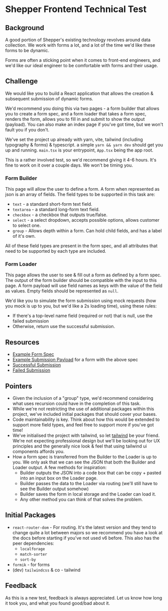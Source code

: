 # Shepper Frontend Technical Test

## Background

A good portion of Shepper's existing technology revolves around data collection. We work with forms a lot, and a lot of the time we'd like these forms to be dynamic.

Forms are often a sticking point when it comes to front-end engineers, and we'd like our ideal engineer to be comfortable with forms and their usage.

## Challenge

We would like you to build a React application that allows the creation & subsequent submission of dynamic forms.

We'd recommend you doing this via two pages - a form builder that allows you to create a form spec, and a form loader that takes a form spec, renders the form, allows you to fill in and submit to show the output (payload). You can also make an index page if you've got time, but we won't fault you if you don't.

We've set the project up already with yarn, vite, tailwind (including typography & forms) & typescript. a simple `yarn && yarn dev` should get you up and running. `main.tsx` is your entrypoint, `App.tsx` being the app root.

This is a rather involved test, so we'd recommend giving it 4-6 hours. It's fine to work on it over a couple days. We won't be timing you.

### Form Builder

This page will allow the user to define a form. A form when represented as json is an array of fields. The field types to be supported in this task are:

- `text` - a standard short-form text field.
- `textarea` - a standard long-form text field.
- `checkbox` - a checkbox that outputs true/false.
- `select` - a select dropdown, accepts possible options, allows customer to select one.
- `group` - Allows depth within a form. Can hold child fields, and has a label of it's own.

All of these field types are present in the form spec, and all attributes that need to be supported by each type are included.

### Form Loader

This page allows the user to see & fill out a form as defined by a form spec. The output of the form builder should be compatible with the input to this page. A form payload will use field names as keys with the value of the field as values. Empty fields should be represented as `null`.

We'd like you to simulate the form submission using mock requests (how you mock is up to you, but we'd like a 2s loading time), using these rules:

- If there's a top-level name field (required or not) that is null, use the failed submission
- Otherwise, return use the successful submission.

## Resources

- [Example Form Spec](mock/example-form-spec.json)
- [Example Submission Payload](mock/example-form-payload.json) for a form with the above spec
- [Successful Submission](mock/example-response-success.json)
- [Failed Submission](mock/example-response-failure.json)

## Pointers

- Given the inclusion of a "group" type, we'd recommend considering what uses recursion could have in the completion of this task.
- While we're not restricting the use of additional packages within this project, we've included initial packages that should cover your bases.
- Code maintainability is key. Think about how this would be extended to support more field types, and feel free to support more if you've got time!
- We've initialised the project with tailwind, so let [tailwind](https://tailwindui.com/components) be your friend. We're not expecting professional design but we'll be looking out for UX principles and the generally nice look & feel that using tailwind ui components affords you.
- How a form spec is transferred from the Builder to the Loader is up to you. We only ask that we can see the JSON that both the Builder and Loader output. A few methods for inspiration:
  - Builder outputs the JSON into a code box that can be copy + pasted into an input box on the Loader page.
  - Builder passes the data to the Loader via routing (we'll still have to see the Builder output somehow)
  - Builder saves the form in local storage and the Loader can load it.
  - Any other method you can think of that solves the problem.

## Initial Packages

- `react-router-dom` - For routing. It's the latest version and they tend to change quite a lot between majors so we recommend you have a look at the docs before starting if you've not used v6 before. This also has the peer dependencies:
  - `localforage`
  - `match-sorter`
  - `sort-by`
- `formik` - for forms
- (dev) `tailwindcss` & co - tailwind

## Feedback

As this is a new test, feedback is always appreciated. Let us know how long it took you, and what you found good/bad about it.
